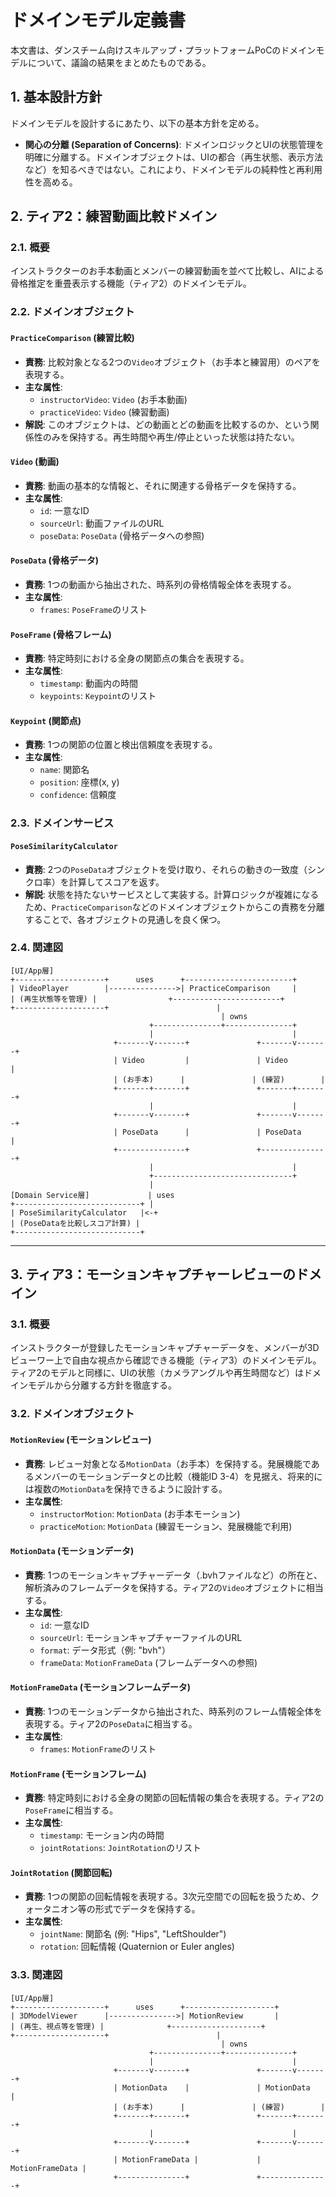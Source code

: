 # ドメインモデル定義書

本文書は、ダンスチーム向けスキルアップ・プラットフォームPoCのドメインモデルについて、議論の結果をまとめたものである。

## 1. 基本設計方針

ドメインモデルを設計するにあたり、以下の基本方針を定める。

*   **関心の分離 (Separation of Concerns)**: ドメインロジックとUIの状態管理を明確に分離する。ドメインオブジェクトは、UIの都合（再生状態、表示方法など）を知るべきではない。これにより、ドメインモデルの純粋性と再利用性を高める。

## 2. ティア2：練習動画比較ドメイン

### 2.1. 概要

インストラクターのお手本動画とメンバーの練習動画を並べて比較し、AIによる骨格推定を重畳表示する機能（ティア2）のドメインモデル。

### 2.2. ドメインオブジェクト

#### `PracticeComparison` (練習比較)
- **責務**: 比較対象となる2つの`Video`オブジェクト（お手本と練習用）のペアを表現する。
- **主な属性**:
    - `instructorVideo`: `Video` (お手本動画)
    - `practiceVideo`: `Video` (練習動画)
- **解説**: このオブジェクトは、どの動画とどの動画を比較するのか、という関係性のみを保持する。再生時間や再生/停止といった状態は持たない。

#### `Video` (動画)
- **責務**: 動画の基本的な情報と、それに関連する骨格データを保持する。
- **主な属性**:
    - `id`: 一意なID
    - `sourceUrl`: 動画ファイルのURL
    - `poseData`: `PoseData` (骨格データへの参照)

#### `PoseData` (骨格データ)
- **責務**: 1つの動画から抽出された、時系列の骨格情報全体を表現する。
- **主な属性**:
    - `frames`: `PoseFrame`のリスト

#### `PoseFrame` (骨格フレーム)
- **責務**: 特定時刻における全身の関節点の集合を表現する。
- **主な属性**:
    - `timestamp`: 動画内の時間
    - `keypoints`: `Keypoint`のリスト

#### `Keypoint` (関節点)
- **責務**: 1つの関節の位置と検出信頼度を表現する。
- **主な属性**:
    - `name`: 関節名
    - `position`: 座標(x, y)
    - `confidence`: 信頼度

### 2.3. ドメインサービス

#### `PoseSimilarityCalculator`
- **責務**: 2つの`PoseData`オブジェクトを受け取り、それらの動きの一致度（シンクロ率）を計算してスコアを返す。
- **解説**: 状態を持たないサービスとして実装する。計算ロジックが複雑になるため、`PracticeComparison`などのドメインオブジェクトからこの責務を分離することで、各オブジェクトの見通しを良く保つ。

### 2.4. 関連図

```
[UI/App層]
+--------------------+      uses      +------------------------+
| VideoPlayer        |--------------->| PracticeComparison     |
| (再生状態等を管理) |                +------------------------+
+--------------------+                        |
                                               | owns
                               +---------------+---------------+
                               |                               |
                       +-------v-------+               +-------v-------+
                       | Video         |               | Video         |
                       | (お手本)      |               | (練習)        |
                       +-------+-------+               +-------+-------+
                               |                               |
                       +-------v-------+               +-------v-------+
                       | PoseData      |               | PoseData      |
                       +---------------+               +---------------+
                               |                               |
                               +-------------------------------+
                               |
[Domain Service層]             | uses
+----------------------------+ |
| PoseSimilarityCalculator   |<-+
| (PoseDataを比較しスコア計算) |
+----------------------------+
```

---

## 3. ティア3：モーションキャプチャーレビューのドメイン

### 3.1. 概要

インストラクターが登録したモーションキャプチャーデータを、メンバーが3Dビューワー上で自由な視点から確認できる機能（ティア3）のドメインモデル。ティア2のモデルと同様に、UIの状態（カメラアングルや再生時間など）はドメインモデルから分離する方針を徹底する。

### 3.2. ドメインオブジェクト

#### `MotionReview` (モーションレビュー)
- **責務**: レビュー対象となる`MotionData`（お手本）を保持する。発展機能であるメンバーのモーションデータとの比較（機能ID 3-4）を見据え、将来的には複数の`MotionData`を保持できるように設計する。
- **主な属性**:
    - `instructorMotion`: `MotionData` (お手本モーション)
    - `practiceMotion`: `MotionData` (練習モーション、発展機能で利用)

#### `MotionData` (モーションデータ)
- **責務**: 1つのモーションキャプチャーデータ（.bvhファイルなど）の所在と、解析済みのフレームデータを保持する。ティア2の`Video`オブジェクトに相当する。
- **主な属性**:
    - `id`: 一意なID
    - `sourceUrl`: モーションキャプチャーファイルのURL
    - `format`: データ形式（例: "bvh"）
    - `frameData`: `MotionFrameData` (フレームデータへの参照)

#### `MotionFrameData` (モーションフレームデータ)
- **責務**: 1つのモーションデータから抽出された、時系列のフレーム情報全体を表現する。ティア2の`PoseData`に相当する。
- **主な属性**:
    - `frames`: `MotionFrame`のリスト

#### `MotionFrame` (モーションフレーム)
- **責務**: 特定時刻における全身の関節の回転情報の集合を表現する。ティア2の`PoseFrame`に相当する。
- **主な属性**:
    - `timestamp`: モーション内の時間
    - `jointRotations`: `JointRotation`のリスト

#### `JointRotation` (関節回転)
- **責務**: 1つの関節の回転情報を表現する。3次元空間での回転を扱うため、クォータニオン等の形式でデータを保持する。
- **主な属性**:
    - `jointName`: 関節名 (例: "Hips", "LeftShoulder")
    - `rotation`: 回転情報 (Quaternion or Euler angles)

### 3.3. 関連図

```
[UI/App層]
+--------------------+      uses      +--------------------+
| 3DModelViewer      |--------------->| MotionReview       |
| (再生、視点等を管理) |              +--------------------+
+--------------------+                        |
                                               | owns
                               +---------------+---------------+
                               |                               |
                       +-------v-------+               +-------v-------+
                       | MotionData    |               | MotionData    |
                       | (お手本)      |               | (練習)        |
                       +-------+-------+               +-------+-------+
                               |                               |
                       +-------v-------+               +-------v-------+
                       | MotionFrameData |             | MotionFrameData |
                       +---------------+               +---------------+
```
